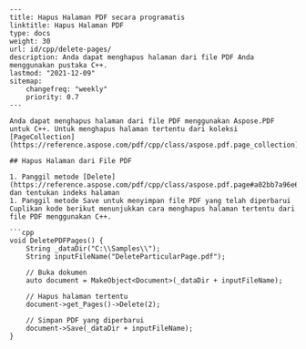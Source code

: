 ```
---
title: Hapus Halaman PDF secara programatis
linktitle: Hapus Halaman PDF
type: docs
weight: 30
url: id/cpp/delete-pages/
description: Anda dapat menghapus halaman dari file PDF Anda menggunakan pustaka C++.
lastmod: "2021-12-09"
sitemap:
    changefreq: "weekly"
    priority: 0.7
---

Anda dapat menghapus halaman dari file PDF menggunakan Aspose.PDF untuk C++. Untuk menghapus halaman tertentu dari koleksi [PageCollection](https://reference.aspose.com/pdf/cpp/class/aspose.pdf.page_collection).

## Hapus Halaman dari File PDF

1. Panggil metode [Delete](https://reference.aspose.com/pdf/cpp/class/aspose.pdf.page#a02bb7a96e66ef6e10bcf4930b299b3b7) dan tentukan indeks halaman
1. Panggil metode Save untuk menyimpan file PDF yang telah diperbarui
Cuplikan kode berikut menunjukkan cara menghapus halaman tertentu dari file PDF menggunakan C++.

```cpp
void DeletePDFPages() {
    String _dataDir("C:\\Samples\\");
    String inputFileName("DeleteParticularPage.pdf");

    // Buka dokumen
    auto document = MakeObject<Document>(_dataDir + inputFileName);

    // Hapus halaman tertentu
    document->get_Pages()->Delete(2);

    // Simpan PDF yang diperbarui
    document->Save(_dataDir + inputFileName);
}
```
```